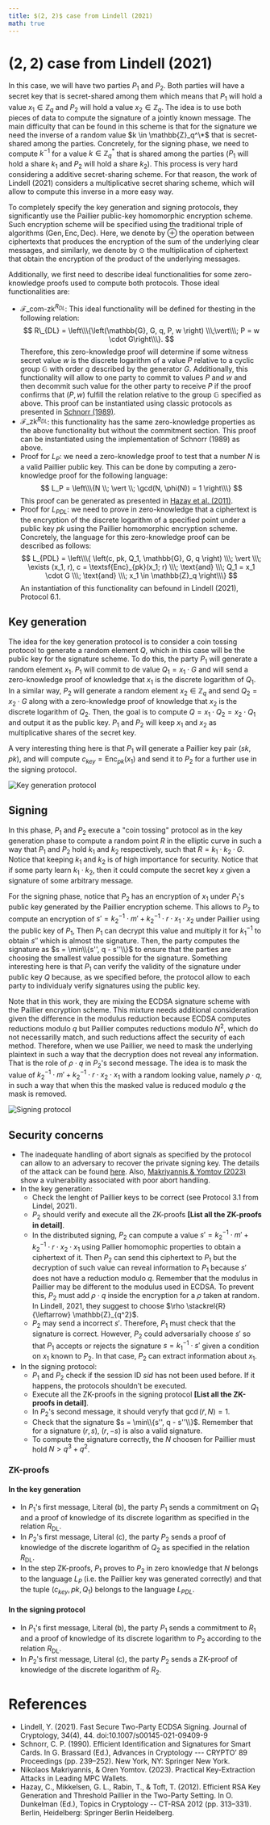 ```yaml
---
title: $(2, 2)$ case from Lindell (2021)
math: true 
---
```


# $(2, 2)$ case from Lindell (2021)

In this case, we will have two parties $P_1$ and $P_2$. Both parties will have a secret key that is secret-shared among them which means that $P_1$ will hold a value $x_1 \in \mathbb{Z}_q$ and $P_2$ will hold a value $x_2 \in \mathbb{Z}_q$. The idea is to use both pieces of data to compute the signature of a jointly known message. The main difficulty that can be found in this scheme is that for the signature we need the inverse of a random value $k \in \mathbb{Z}_q^\*$ that is secret-shared among the parties. Concretely, for the signing phase, we need to compute $k^{-1}$ for a value $k \in \mathbb{Z}_q^*$ that is shared among the parties ($P_1$ will hold a share $k_1$ and $P_2$ will hold a share $k_2$). This process is very hard considering a additive secret-sharing scheme. For that reason, the work of Lindell (2021) considers a multiplicative secret sharing scheme, which will allow to compute this inverse in a more easy way.

To completely specify the key generation and signing protocols, they significantly use the Paillier public-key homomorphic encryption scheme. Such encryption scheme will be specified using the traditional triple of algorithms $(\textsf{Gen}, \textsf{Enc}, \textsf{Dec})$. Here, we denote by $\oplus$ the operation between ciphertexts that produces the encryption of the sum of the underlying clear messages, and similarly, we denote by $\odot$ the multiplication of ciphertext that obtain the encryption of the product of the underlying messages.

Additionally, we first need to describe ideal functionalities for some zero-knowledge proofs used to compute both protocols. Those ideal functionalities are:
- $\mathcal{F}\_{\textsf{com-zk}}^{R_{DL}}$: This ideal functionality will be defined for thesting in the following relation:
    $$
    R\_{DL} = \left\\\{\left(\mathbb{G}, G, q, P, w \right) \\\;\vert\\\; P = w \cdot G\right\\\}.
    $$
    Therefore, this zero-knowledge proof will determine if some witness secret value $w$ is the discrete logarithm of a value $P$ relative to a cyclic group $\mathbb{G}$ with order $q$ described by the generator $G$. Additionally, this functionality will allow to one party to commit to values $P$ and $w$ and then decommit such value for the other party to receive $P$ if the proof confirms that $(P, w)$ fulfill the relation relative to the group $\mathbb{G}$ specified as above. This proof can be instantiated using classic protocols as presented in [Schnorr (1989)](https://link.springer.com/chapter/10.1007/0-387-34805-0_22).
- $\mathcal{F}\_{\textsf{zk}}^{R_{DL}}$: this functionality has the same zero-knowledge properties as the above functionality but without the commitment section. This proof can be instantiated using the implementation of Schnorr (1989) as above.
- Proof for $L_P$: we need a zero-knowledge proof to test that a number $N$ is a valid Paillier public key. This can be done by computing a zero-knowledge proof for the following language:
    $$
    L_P = \left\\\{N \\; \vert \\; \gcd(N, \phi(N)) = 1 \right\\\}
    $$
    This proof can be generated as presented in [Hazay et al. (2011)](https://eprint.iacr.org/2011/494).
- Proof for $L_{PDL}$: we need to prove in zero-knowledge that a ciphertext is the encryption of the discrete logarithm of a specified point under a public key $pk$ using the Paillier homomorphic encryption scheme. Concretely, the language for this zero-knowledge proof can be described as follows:
    $$
    L_{PDL} = \left\\\{ \left(c, pk, Q_1, \mathbb{G}, G, q \right) \\\; \vert \\\; \exists (x_1, r), c = \textsf{Enc}_{pk}(x_1; r) \\\; \text{and} \\\; Q_1 = x_1 \cdot G \\\; \text{and} \\\; x_1 \in \mathbb{Z}_q \right\\\}
    $$
    An instantiation of this functionality can befound in Lindell (2021), Protocol 6.1.

## Key generation

The idea for the key generation protocol is to consider a coin tossing protocol to generate a random element $Q$, which in this case will be the public key for the signature scheme. To do this, the party $P_1$ will generate a random element $x_1$. $P_1$ will commit to de value $Q_1 = x_1 \cdot G$ and will send a zero-knowledge proof of knowledge that $x_1$ is the discrete logarithm of $Q_1$. In a similar way, $P_2$ will generate a random element $x_2 \in \mathbb{Z}_q$ and send $Q_2 = x_2 \cdot G$ along with a zero-knowledge proof of knowledge that $x_2$ is the discrete logarithm of $Q_2$. Then, the goal is to compute $Q = x_1 \cdot Q_2 = x_2 \cdot Q_1$ and output it as the public key. $P_1$ and $P_2$ will keep $x_1$ and $x_2$ as multiplicative shares of the secret key.

A very interesting thing here is that $P_1$ will generate a Paillier key pair $(sk, pk)$, and will compute $c_{key} = \textsf{Enc}_{pk}(x_1)$ and send it to $P_2$ for a further use in the signing protocol.

![Key generation protocol](key_generation.png)

## Signing

In this phase, $P_1$ and $P_2$ execute a "coin tossing" protocol as in the key generation phase to compute a random point $R$ in the elliptic curve in such a way that $P_1$ and $P_2$ hold $k_1$ and $k_2$ respectively, such that $R = k_1 \cdot k_2 \cdot G$. Notice that keeping $k_1$ and $k_2$ is of high importance for security. Notice that if some party learn $k_1 \cdot k_2$, then it could compute the secret key $x$ given a signature of some arbitrary message.

For the signing phase, notice that $P_2$ has an encryption of $x_1$ under $P_1$'s public key generated by the Paillier encryption scheme. This allows to $P_2$ to compute an encryption of $s' = k_2^{-1} \cdot m' + k_2^{-1}\cdot r \cdot x_1 \cdot x_2$ under Paillier using the public key of $P_1$, Then $P_1$ can decrypt this value and multiply it for $k_1^{-1}$ to obtain $s''$ which is almost the signature. Then, the party computes the signature as $s = \min\\{s'', q - s''\\}$ to ensure that the parties are choosing the smallest value possible for the signature. Something interesting here is that $P_1$ can verify the validity of the signature under public key $Q$ because, as we specified before, the protocol allow to each party to individualy verify signatures using the public key.

Note that in this work, they are mixing the ECDSA signature scheme with the Paillier encryption scheme. This mixture needs additional consideration given the difference in the modulus reduction because ECDSA computes reductions modulo $q$ but Paillier computes reductions modulo $N^2$, which do not necessarilly match, and such reductions affect the security of each method. Therefore, when we use Paillier, we need to mask the underlying plaintext in such a way that the decryption does not reveal any information. That is the role of $\rho \cdot q$ in $P_2$'s second message. The idea is to mask the value of $k_2^{-1} \cdot m' + k_2^{-1} \cdot r \cdot x_2 \cdot x_1$ with a random looking value, namely $\rho \cdot q$, in such a way that when this the masked value is reduced modulo $q$ the mask is removed.

![Signing protocol](signing.png)

## Security concerns

- The inadequate handling of abort signals as specified by the protocol can allow to an adversary to recover the private signing key. The details of the attack can be found [here](https://nvd.nist.gov/vuln/detail/CVE-2023-33242). Also, [Makriyannis & Yomtov (2023)](https://eprint.iacr.org/2023/1234) show a vulnerability associated with poor abort handling.
- In the key generation:
    - Check the lenght of Paillier keys to be correct (see Protocol 3.1 from Lindel, 2021).
    - $P_2$ should verify and execute all the ZK-proofs **[List all the ZK-proofs in detail]**.
    - In the distributed signing, $P_2$ can compute a value $s' = k_2^{-1} \cdot m' + k_2^{-1} \cdot r \cdot x_2 \cdot x_1$ using Pallier homomophic properties to obtain a ciphertext of it. Then $P_2$ can send this ciphertext to $P_1$ but the decryption of such value can reveal information to $P_1$ because $s'$ does not have a reduction modulo $q$. Remember that the modulus in Paillier may be different to the modulus used in ECDSA. To prevent this, $P_2$ must add $\rho \cdot q$ inside the encryption for a $\rho$ taken at random. In Lindell, 2021, they suggest to choose $\rho \stackrel{R}{\leftarrow} \mathbb{Z}_{q^2}$.
    - $P_2$ may send a incorrect $s'$. Therefore, $P_1$ must check that the signature is correct. However, $P_2$ could adversarially choose $s'$ so that $P_1$ accepts or rejects the signature $s = k_1^{-1} \cdot s'$ given a condition on $x_1$ known to $P_2$. In that case, $P_2$ can extract information about $x_1$.
- In the signing protocol:
    - $P_1$ and $P_2$ check if the session ID $sid$ has not been used before. If it happens, the protocols shouldn't be executed.
    - Execute all the ZK-proofs in the signing protocol **[List all the ZK-proofs in detail]**.
    - In $P_2$'s second message, it should veryfy that $\gcd(\tilde{r}, N) = 1$.
    - Check that the signature $s = \min\\{s'', q - s''\\}$. Remember that for a signature $(r, s)$, $(r, -s)$ is also a valid signature.
    - To compute the signature correctly, the $N$ choosen for Paillier must hold $N > q^3 + q^2$.

### ZK-proofs

#### In the key generation

- In $P_1$'s first message, Literal (b), the party $P_1$ sends a commitment on $Q_1$ and a proof of knowledge of its discrete logarithm as specified in the relation $R_{\textsf{DL}}$.
- In $P_2$'s first message, Literal (c), the party $P_2$ sends a proof of knowledge of the discrete logarithm of $Q_2$ as specified in the relation $R_{\textsf{DL}}$.
- In the step ZK-proofs, $P_1$ proves to $P_2$ in zero knowledge that $N$ belongs to the language $L_P$ (i.e. the Paillier key was generated correctly) and that the tuple $(c_{key}, pk, Q_1)$ belongs to the language $L_{PDL}$.

#### In the signing protocol

- In $P_1$'s first message, Literal (b), the party $P_1$ sends a commitment to $R_1$ and a proof of knowledge of its discrete logarithm to $P_2$ according to the relation $R_{\textsf{DL}}$.
- In $P_2$'s first message, Literal (c), the party $P_2$ sends a ZK-proof of knowledge of the discrete logarithm of $R_2$. 

# References

- Lindell, Y. (2021). Fast Secure Two-Party ECDSA Signing. Journal of Cryptology, 34(4), 44. doi:10.1007/s00145-021-09409-9
- Schnorr, C. P. (1990). Efficient Identification and Signatures for Smart Cards. In G. Brassard (Ed.), Advances in Cryptology --- CRYPTO’ 89 Proceedings (pp. 239–252). New York, NY: Springer New York.
- Nikolaos Makriyannis, & Oren Yomtov. (2023). Practical Key-Extraction Attacks in Leading MPC Wallets.
- Hazay, C., Mikkelsen, G. L., Rabin, T., & Toft, T. (2012). Efficient RSA Key Generation and Threshold Paillier in the Two-Party Setting. In O. Dunkelman (Ed.), Topics in Cryptology -- CT-RSA 2012 (pp. 313–331). Berlin, Heidelberg: Springer Berlin Heidelberg.
    